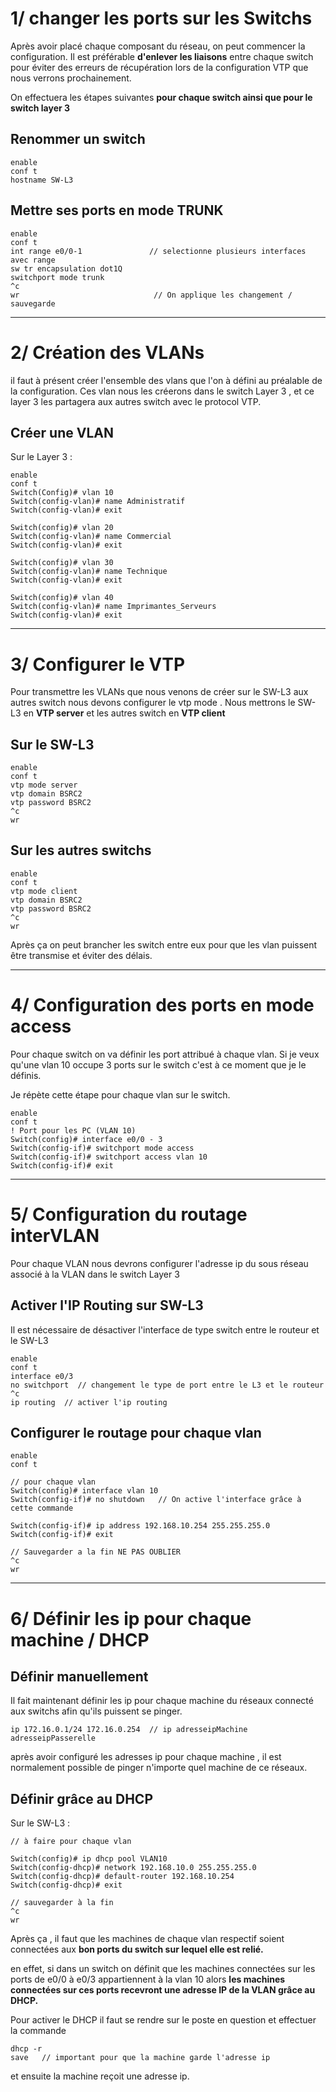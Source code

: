 
# 1/ changer les ports sur les Switchs

Après avoir placé chaque composant du réseau, on peut commencer la configuration.
Il est préférable **d'enlever les liaisons** entre chaque switch pour éviter des erreurs de récupération lors de la configuration VTP que nous verrons prochainement.

On effectuera les étapes suivantes **pour chaque switch ainsi que pour le switch layer 3**

## Renommer un switch

```
enable
conf t
hostname SW-L3
```

## Mettre ses ports en mode TRUNK

```
enable
conf t
int range e0/0-1               // selectionne plusieurs interfaces avec range
sw tr encapsulation dot1Q
switchport mode trunk
^c
wr                              // On applique les changement / sauvegarde

```


----


# 2/ Création des VLANs

il faut à présent créer l'ensemble des vlans que l'on à défini au préalable de la configuration.
Ces vlan nous les créerons dans le switch Layer 3 , et ce layer 3 les partagera aux autres switch avec le protocol VTP.

## Créer une VLAN

Sur le Layer 3 : 

```
enable 
conf t
Switch(Config)# vlan 10
Switch(config-vlan)# name Administratif
Switch(config-vlan)# exit
    
Switch(config)# vlan 20
Switch(config-vlan)# name Commercial
Switch(config-vlan)# exit
    
Switch(config)# vlan 30
Switch(config-vlan)# name Technique
Switch(config-vlan)# exit
    
Switch(config)# vlan 40
Switch(config-vlan)# name Imprimantes_Serveurs
Switch(config-vlan)# exit
```


----

# 3/ Configurer le VTP

Pour transmettre les VLANs que nous venons de créer sur le SW-L3 aux autres switch nous devons configurer le vtp mode . Nous mettrons le SW-L3 en **VTP server** et les autres switch en **VTP client**


## Sur le SW-L3

```
enable
conf t
vtp mode server
vtp domain BSRC2
vtp password BSRC2
^c
wr
```

## Sur les autres switchs

```
enable
conf t
vtp mode client
vtp domain BSRC2
vtp password BSRC2
^c
wr
```


Après ça on peut brancher les switch entre eux pour que les vlan puissent être transmise et éviter des délais.



----

# 4/ Configuration des ports en mode access

Pour chaque switch on va définir les port attribué à chaque vlan. Si je veux qu'une vlan 10 occupe 3 ports sur le switch c'est à ce moment que je le définis. 

Je répète cette étape pour chaque vlan sur le switch.

```plaintext
enable
conf t
! Port pour les PC (VLAN 10)
Switch(config)# interface e0/0 - 3
Switch(config-if)# switchport mode access
Switch(config-if)# switchport access vlan 10
Switch(config-if)# exit
```



----

# 5/ Configuration du routage interVLAN

Pour chaque VLAN nous devrons configurer l'adresse ip du sous réseau associé à la VLAN dans le switch Layer 3


## Activer l'IP Routing sur SW-L3

Il est nécessaire de désactiver l'interface de type switch entre le routeur et le SW-L3

```
enable
conf t
interface e0/3
no switchport  // changement le type de port entre le L3 et le routeur
^c
ip routing  // activer l'ip routing
```


## Configurer le routage pour chaque vlan


```
enable
conf t

// pour chaque vlan
Switch(config)# interface vlan 10
Switch(config-if)# no shutdown   // On active l'interface grâce à cette commande

Switch(config-if)# ip address 192.168.10.254 255.255.255.0
Switch(config-if)# exit

// Sauvegarder a la fin NE PAS OUBLIER
^c
wr
```



----

# 6/ Définir les ip pour chaque machine / DHCP


## Définir manuellement 

Il fait maintenant définir les ip pour chaque machine du réseaux connecté aux switchs afin qu'ils puissent se pinger.

```
ip 172.16.0.1/24 172.16.0.254  // ip adresseipMachine adresseipPasserelle
```

après avoir configuré les adresses ip pour chaque machine , il est normalement possible de pinger n'importe quel machine de ce réseaux.



## Définir grâce au DHCP


Sur le SW-L3 : 

```
// à faire pour chaque vlan

Switch(config)# ip dhcp pool VLAN10
Switch(config-dhcp)# network 192.168.10.0 255.255.255.0
Switch(config-dhcp)# default-router 192.168.10.254
Switch(config-dhcp)# exit

// sauvegarder à la fin
^c
wr
```

Après ça , il faut que les machines de chaque vlan respectif soient connectées aux **bon ports du switch sur lequel elle est relié.**

en effet, si dans un switch on définit que les machines connectées sur les ports de e0/0 à e0/3 appartiennent à la vlan 10 alors **les machines connectées sur ces ports recevront une adresse IP de la VLAN grâce au DHCP.**

Pour activer le DHCP il faut se rendre sur le poste en question et effectuer la commande 


```
dhcp -r
save   // important pour que la machine garde l'adresse ip
```

et ensuite la machine reçoit une adresse ip.